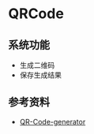# QRCode

## 系统功能

- 生成二维码
- 保存生成结果

## 参考资料

- [QR-Code-generator](https://github.com/nayuki/QR-Code-generator)